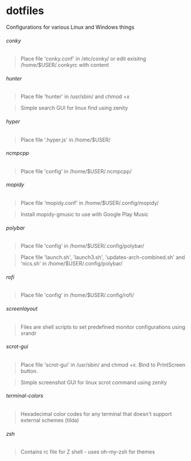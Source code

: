 # dotfiles
Configurations for various Linux and Windows things

###### conky
> Place file 'conky.conf' in /etc/conky/ or edit exisitng /home/$USER/.conkyrc with content

###### hunter
> Place file 'hunter' in /usr/sbin/ and chmod +x

> Simple search GUI for linux find using zenity

###### hyper
> Place file '.hyper.js' in /home/$USER/

###### ncmpcpp
> Place file 'config' in /home/$USER/.ncmpcpp/

###### mopidy
> Place file 'mopidy.conf' in /home/$USER/.config/mopidy/

> Install mopidy-gmusic to use with Google Play Music

###### polybar
> Place file 'config' in /home/$USER/.config/polybar/

> Place file 'launch.sh', 'launch3.sh', 'updates-arch-combined.sh' and 'nics.sh' in /home/$USER/.config/polybar/

###### rofi
> Place file 'config' in /home/$USER/.config/rofi/

###### screenlayout
> Files are shell scripts to set predefined monitor configurations using xrandr

###### scrot-gui
> Place file 'scrot-gui' in /usr/sbin/ and chmod +x. Bind to PrintScreen button.

> Simple screenshot GUI for linux scrot command using zenity

###### terminal-colors
> Hexadecimal color codes for any terminal that doesn't support external schemes (tilda)

###### zsh
> Contains rc file for Z shell - uses oh-my-zsh for themes
